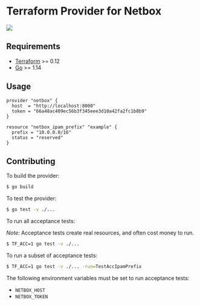 # Terraform Provider for Netbox

![](https://github.com/innovationnorway/terraform-provider-netbox/workflows/test/badge.svg)

## Requirements

-	[Terraform](https://www.terraform.io/downloads.html) >= 0.12
-	[Go](https://golang.org/doc/install) >= 1.14

## Usage

```hcl
provider "netbox" {
  host  = "http://localhost:8000"
  token = "66a48ac409ec56b3f345eee3d10a42fa2fc1b8b9"
}

resource "netbox_ipam_prefix" "example" {
  prefix = "10.0.0.0/16"
  status = "reserved"
}
```

## Contributing

To build the provider:

```sh
$ go build
```

To test the provider:

```sh
$ go test -v ./...
```

To run all acceptance tests:

*Note:* Acceptance tests create real resources, and often cost money to run.

```sh
$ TF_ACC=1 go test -v ./...
```

To run a subset of acceptance tests:

```sh
$ TF_ACC=1 go test -v ./... -run=TestAccIpamPrefix
```

The following environment variables must be set to run acceptance tests:
- `NETBOX_HOST`
- `NETBOX_TOKEN`
